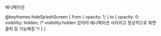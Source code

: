 애니메이션 

  @keyframes hideSplashScreen {
    from {
      opacity: 1;
    }
    to {
      opacity: 0;
      visibility: hidden;
      /* visibility:hidden 있어야 애니메이션 사라지고 정상적으로 화면 클릭 등 가능해짐 */
    }
  }
  